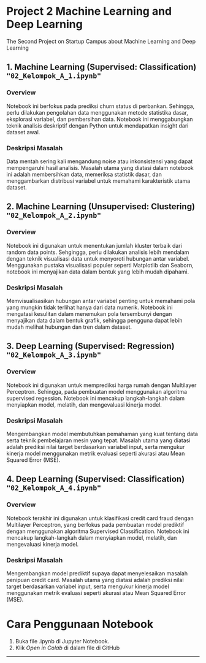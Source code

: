 # Project 2 Machine Learning and Deep Learning
The Second Project on Startup Campus about Machine Learning and Deep Learning

## 1. Machine Learning (Supervised: Classification) `"02_Kelompok_A_1.ipynb"`

### Overview
Notebook ini berfokus pada prediksi churn status di perbankan. Sehingga, perlu dilakukan pengolahan data menggunakan metode statistika dasar, eksplorasi variabel, dan pembersihan data. Notebook ini menggabungkan teknik analisis deskriptif dengan Python untuk mendapatkan insight dari dataset awal.

### Deskripsi Masalah
Data mentah sering kali mengandung noise atau inkonsistensi yang dapat mempengaruhi hasil analisis. Masalah utama yang diatasi dalam notebook ini adalah membersihkan data, memeriksa statistik dasar, dan menggambarkan distribusi variabel untuk memahami karakteristik utama dataset.

## 2. Machine Learning (Unsupervised: Clustering) `"02_Kelompok_A_2.ipynb"`

### Overview
Notebook ini digunakan untuk menentukan jumlah kluster terbaik dari random data points. Sehgingga, perlu dilakukan analisis lebih mendalam dengan teknik visualisasi data untuk menyoroti hubungan antar variabel. Menggunakan pustaka visualisasi populer seperti Matplotlib dan Seaborn, notebook ini menyajikan data dalam bentuk yang lebih mudah dipahami.

### Deskripsi Masalah
Memvisualisasikan hubungan antar variabel penting untuk memahami pola yang mungkin tidak terlihat hanya dari data numerik. Notebook ini mengatasi kesulitan dalam menemukan pola tersembunyi dengan menyajikan data dalam bentuk grafik, sehingga pengguna dapat lebih mudah melihat hubungan dan tren dalam dataset.

## 3. Deep Learning (Supervised: Regression) `"02_Kelompok_A_3.ipynb"`

### Overview
Notebook ini digunakan untuk memprediksi harga rumah dengan Multilayer Perceptron. Sehingga, pada pembuatan model menggunakan algoritma supervised regession. Notebook ini mencakup langkah-langkah dalam menyiapkan model, melatih, dan mengevaluasi kinerja model.

### Deskripsi Masalah
Mengembangkan model membutuhkan pemahaman yang kuat tentang data serta teknik pembelajaran mesin yang tepat. Masalah utama yang diatasi adalah prediksi nilai target berdasarkan variabel input, serta mengukur kinerja model menggunakan metrik evaluasi seperti akurasi atau Mean Squared Error (MSE).

## 4. Deep Learning (Supervised: Classification) `"02_Kelompok_A_4.ipynb"`

### Overview
Notebook terakhir ini digunakan untuk klasifikasi credit card fraud dengan Multilayer Perceptron, yang berfokus pada pembuatan model prediktif dengan menggunakan algoritma Supervised Classification. Notebook ini mencakup langkah-langkah dalam menyiapkan model, melatih, dan mengevaluasi kinerja model.

### Deskripsi Masalah
Mengembangkan model prediktif supaya dapat menyelesaikan masalah penipuan credit card. Masalah utama yang diatasi adalah prediksi nilai target berdasarkan variabel input, serta mengukur kinerja model menggunakan metrik evaluasi seperti akurasi atau Mean Squared Error (MSE).

# Cara Penggunaan Notebook
1. Buka file .ipynb di Jupyter Notebook.
2. Klik *Open in Colab* di dalam file di GitHub

---
